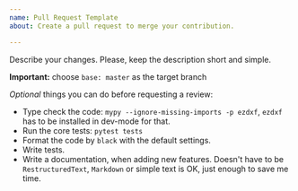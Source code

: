 ```yaml
---
name: Pull Request Template
about: Create a pull request to merge your contribution.

---
```


Describe your changes. Please, keep the description short and simple.

__Important:__ choose `base: master` as the target branch

_Optional_ things you can do before requesting a review:

- Type check the code: `mypy --ignore-missing-imports -p ezdxf`, `ezdxf` has to be installed in dev-mode for that.
- Run the core tests: `pytest tests`
- Format the code by `black` with the default settings.
- Write tests.
- Write a documentation, when adding new features. Doesn't have to be `RestructuredText`, 
  `Markdown` or simple text is OK, just enough to save me time.
